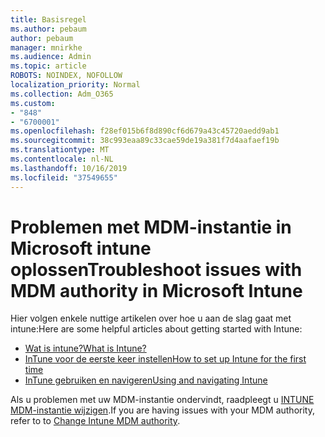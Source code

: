 ```yaml
---
title: Basisregel
ms.author: pebaum
author: pebaum
manager: mnirkhe
ms.audience: Admin
ms.topic: article
ROBOTS: NOINDEX, NOFOLLOW
localization_priority: Normal
ms.collection: Adm_O365
ms.custom:
- "848"
- "6700001"
ms.openlocfilehash: f28ef015b6f8d890cf6d679a43c45720aedd9ab1
ms.sourcegitcommit: 38c993eaa89c33cae59de19a381f7d4aafaef19b
ms.translationtype: MT
ms.contentlocale: nl-NL
ms.lasthandoff: 10/16/2019
ms.locfileid: "37549655"
---
```

# <a name="troubleshoot-issues-with-mdm-authority-in-microsoft-intune"></a><span data-ttu-id="a6a4c-102">Problemen met MDM-instantie in Microsoft intune oplossen</span><span class="sxs-lookup"><span data-stu-id="a6a4c-102">Troubleshoot issues with MDM authority in Microsoft Intune</span></span>

<span data-ttu-id="a6a4c-103">Hier volgen enkele nuttige artikelen over hoe u aan de slag gaat met intune:</span><span class="sxs-lookup"><span data-stu-id="a6a4c-103">Here are some helpful articles about getting started with Intune:</span></span>

- [<span data-ttu-id="a6a4c-104">Wat is intune?</span><span class="sxs-lookup"><span data-stu-id="a6a4c-104">What is Intune?</span></span>](https://docs.microsoft.com/intune/what-is-intune)
- [<span data-ttu-id="a6a4c-105">InTune voor de eerste keer instellen</span><span class="sxs-lookup"><span data-stu-id="a6a4c-105">How to set up Intune for the first time</span></span>](https://docs.microsoft.com/intune/setup-steps)
- [<span data-ttu-id="a6a4c-106">InTune gebruiken en navigeren</span><span class="sxs-lookup"><span data-stu-id="a6a4c-106">Using and navigating Intune</span></span>](https://docs.microsoft.com/intune/tutorial-walkthrough-intune-portal)

<span data-ttu-id="a6a4c-107">Als u problemen met uw MDM-instantie ondervindt, raadpleegt u [INTUNE MDM-instantie wijzigen](https://docs.microsoft.com/alchemyinsights/change-mdm-authority).</span><span class="sxs-lookup"><span data-stu-id="a6a4c-107">If you are having issues with your MDM authority, refer to to [Change Intune MDM authority](https://docs.microsoft.com/alchemyinsights/change-mdm-authority).</span></span>